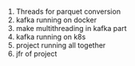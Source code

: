 1. Threads for parquet conversion 
2. kafka running on docker
3. make multithreading in kafka part 
4. kafka running on k8s
5. project running all together 
6. jfr of project